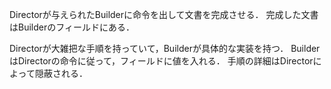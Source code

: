 Directorが与えられたBuilderに命令を出して文書を完成させる．
完成した文書はBuilderのフィールドにある．

Directorが大雑把な手順を持っていて，Builderが具体的な実装を持つ．
BuilderはDirectorの命令に従って，フィールドに値を入れる．
手順の詳細はDirectorによって隠蔽される．